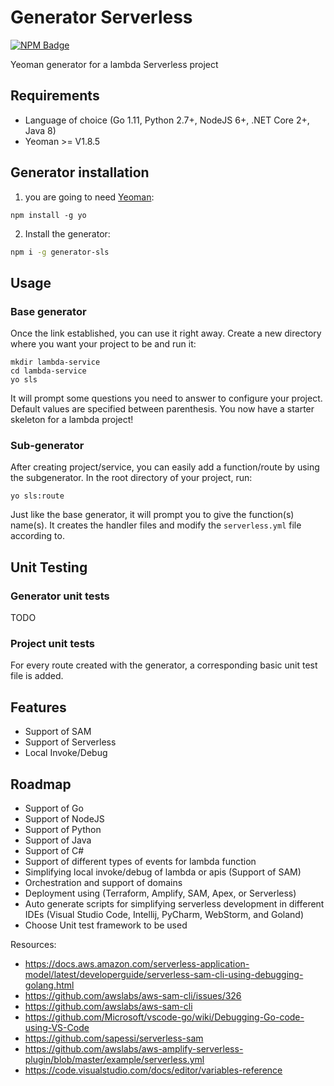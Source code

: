 # Generator Serverless

[![NPM Badge](https://img.shields.io/npm/v/generator-sls.svg)](https://www.npmjs.com/package/generator-sls)

Yeoman generator for a lambda Serverless project


## Requirements

* Language of choice (Go 1.11, Python 2.7+, NodeJS 6+, .NET Core 2+, Java 8) 
* Yeoman >= V1.8.5

## Generator installation
 
1) you are going to need [Yeoman](http://yeoman.io/):
```
npm install -g yo
```
2) Install the generator:

```bash
npm i -g generator-sls
```

## Usage

### Base generator

Once the link established, you can use it right away.
Create a new directory where you want your project to be and run it:
```
mkdir lambda-service
cd lambda-service
yo sls
```
It will prompt some questions you need to answer to configure your project.
Default values are specified between parenthesis.
You now have a starter skeleton for a lambda project!

### Sub-generator

After creating project/service, you can easily add a function/route by using the subgenerator. In the root directory of your project, run:
```
yo sls:route
```
Just like the base generator, it will prompt you to give the function(s) name(s).
It creates the handler files
 and modify the `serverless.yml` file according to.

## Unit Testing
### Generator unit tests
TODO

### Project unit tests
For every route created with the generator, a corresponding basic unit test file is added.

## Features
- Support of SAM 
- Support of Serverless 
- Local Invoke/Debug 

## Roadmap

- Support of Go  
- Support of NodeJS
- Support of Python 
- Support of Java 
- Support of C# 
- Support of different types of events for lambda function  
- Simplifying local invoke/debug of lambda or apis (Support of SAM)
- Orchestration and support of domains  
- Deployment using (Terraform, Amplify, SAM, Apex, or Serverless)
- Auto generate scripts for simplifying serverless development in different IDEs (Visual Studio Code, Intellij, PyCharm, WebStorm, and Goland)
- Choose Unit test framework to be used


Resources:

- https://docs.aws.amazon.com/serverless-application-model/latest/developerguide/serverless-sam-cli-using-debugging-golang.html
- https://github.com/awslabs/aws-sam-cli/issues/326
- https://github.com/awslabs/aws-sam-cli
- https://github.com/Microsoft/vscode-go/wiki/Debugging-Go-code-using-VS-Code
- https://github.com/sapessi/serverless-sam
- https://github.com/awslabs/aws-amplify-serverless-plugin/blob/master/example/serverless.yml
- https://code.visualstudio.com/docs/editor/variables-reference